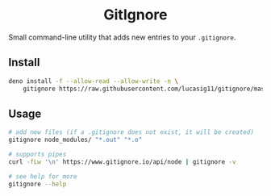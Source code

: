<h1 align="center">GitIgnore</h1>

Small command-line utility that adds new entries to your `.gitignore`.


## Install

```sh
deno install -f --allow-read --allow-write -n \
    gitignore https://raw.githubusercontent.com/lucasig11/gitignore/master/mod.ts
```

## Usage

```sh
# add new files (if a .gitignore does not exist, it will be created)
gitignore node_modules/ "*.out" "*.o"

# supports pipes
curl -fLw '\n' https://www.gitignore.io/api/node | gitignore -v

# see help for more
gitignore --help
```
